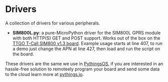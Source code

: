 # Drivers

A collection of drivers for various peripherals.

- __SIM800L.py__: a pure-MicroPython driver for the SIM800L GPRS module with both HTTP(S) GET and POST support. Works out of the box on the [TTGO T-Call SIM800 v1.3 board](https://github.com/Xinyuan-LilyGO/TTGO-T-Call). Example usage starts at line 407, to run a demo just change the APN at line 427, then load and run the script on the board.

These drivers are the same we use in [PythingsOS](https://github.com/pythings/PythingsOS), if you are interested in an hassle-free solution to remoteely program your board and send some data to the cloud learn more at [pythings.io](https://pythings.io).
